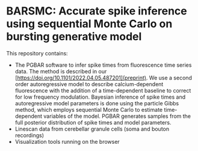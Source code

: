# BARSMC: Accurate spike inference using sequential Monte Carlo on bursting generative model

This repository contains:

- The PGBAR software to infer spike times from fluorescence time series data. The method is described in our [https://doi.org/10.1101/2022.04.05.487201](preprint). We use a second order autoregressive model to describe calcium-dependent fluorescence with the addition of a time-dependent baseline to correct for low frequency modulation. Bayesian inference of spike times and autoregressive model parameters is done using the particle Gibbs method, which employs sequential Monte Carlo to estimate time-dependent variables of the model. PGBAR generates samples from the full posterior distribution of spike times and model parameters. 
- Linescan data from cerebellar granule cells (soma and bouton recordings)
- Visualization tools running on the browser


